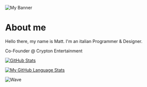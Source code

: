 ![My Banner](https://cdn.discordapp.com/attachments/965182302453919775/1011588994791907418/MattBanner2.png)

# About me
Hello there, my name is Matt. I'm an italian Programmer & Designer.

Co-Founder @ Crypton Entertainment

[![GitHub Stats](https://github-readme-stats.vercel.app/api/?username=Equivalent-Matt&count_private=true&show_icons=true&disable_animations=false&theme=dark)]()

[![My GitHub Language Stats](https://github-readme-stats.vercel.app/api/top-langs/?username=Equivalent-Matt&langs_count=10&layout=compact&theme=dark)]()



![Wave](https://cdn.discordapp.com/attachments/965182302453919775/1011611320606527558/Wave.png)
